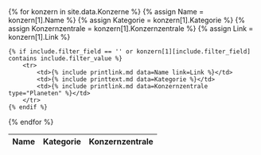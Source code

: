 <table>
<thead>
<tr><th>Name</th><th>Kategorie</th><th>Konzernzentrale</th></tr>
</thead>
<tbody>
{% for konzern in site.data.Konzerne %}
    {% assign Name = konzern[1].Name %}
    {% assign Kategorie = konzern[1].Kategorie %}
    {% assign Konzernzentrale = konzern[1].Konzernzentrale %}
    {% assign Link = konzern[1].Link %}

    {% if include.filter_field == '' or konzern[1][include.filter_field] contains include.filter_value %}
        <tr>
            <td>{% include printlink.md data=Name link=Link %}</td>
            <td>{% include printtext.md data=Kategorie %}</td>
            <td>{% include printlink.md data=Konzernzentrale type="Planeten" %}</td>
        </tr>
    {% endif %}
{% endfor %}
</tbody>
</table>
